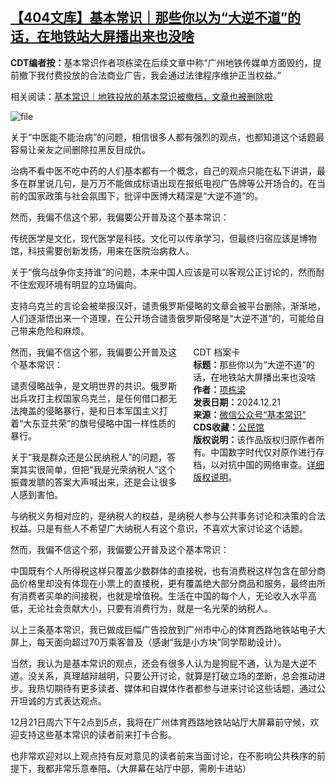<!--1734775520000-->
[【404文库】基本常识｜那些你以为“大逆不道”的话，在地铁站大屏播出来也没啥](https://chinadigitaltimes.net/chinese/714232.html)
------

<p><strong>CDT编者按：</strong>基本常识作者项栋梁在后续文章中称“广州地铁传媒单方面毁约，提前撤下我付费投放的合法商业广告，我会通过法律程序维护正当权益。”</p><p>相关阅读：<a href="https://chinadigitaltimes.net/chinese/714237.html" title="基本常识｜地铁投放的基本常识被撤档，文章也被删除啦">基本常识｜地铁投放的基本常识被撤档，文章也被删除啦</a></p><p><img decoding="async" src="https://chinadigitaltimes.net/chinese/files/2024/12/image-1734775123169.png" alt="file"></p><p>关于“中医能不能治病”的问题，相信很多人都有强烈的观点，也都知道这个话题最容易让亲友之间删除拉黑反目成仇。</p><p>治病不看中医不吃中药的人们基本都有一个概念，自己的观点只能在私下讲讲，最多在群里说几句，是万万不能做成标语出现在报纸电视广告牌等公开场合的。在当前的国家政策与社会氛围下，批评中医博大精深是“大逆不道”的。</p><p>然而，我偏不信这个邪，我偏要公开普及这个基本常识：</p><p>传统医学是文化，现代医学是科技。文化可以传承学习，但最终归宿应该是博物馆，科技需要创新发扬，用来在医院治病救人。</p><p>关于“俄乌战争你支持谁”的问题，本来中国人应该是可以客观公正讨论的，然而耐不住宏观环境有明显的立场偏向。</p><p>支持乌克兰的言论会被举报汉奸，谴责俄罗斯侵略的文章会被平台删除，渐渐地，人们逐渐悟出来一个道理，在公开场合谴责俄罗斯侵略是“大逆不道”的，可能给自己带来危险和麻烦。</p><div style="width:42%;float:right;padding-left:20px;"><div class="su-spoiler su-spoiler-style-fancy su-spoiler-icon-chevron-circle" data-scroll-offset="0" data-anchor-in-url="no"><div class="su-spoiler-title" tabindex="0" role="button"><span class="su-spoiler-icon"></span>CDT 档案卡</div><div class="su-spoiler-content su-u-clearfix su-u-trim"><strong>标题：</strong>那些你以为“大逆不道”的话，在地铁站大屏播出来也没啥<br><strong>作者：</strong><a href="https://chinadigitaltimes.net/space/基本常识" target="_blank">项栋梁</a><br><strong>发表日期：</strong>2024.12.21<br><strong>来源：</strong><a href="https://mp.weixin.qq.com/s/243aBfLhEFMSjQSCyHct8A" target="_blank">微信公众号“基本常识”</a><br><strong>CDS收藏：</strong><a href="https://chinadigitaltimes.net/space/%E5%85%AC%E6%B0%91%E9%A6%86" target="_blank" rel="noopener">公民馆</a><br><strong>版权说明：</strong>该作品版权归原作者所有。中国数字时代仅对原作进行存档，以对抗中国的网络审查。<a href="https://chinadigitaltimes.net/chinese/copyright">详细版权说明</a>。</div></div></div><p>然而，我偏不信这个邪，我偏要公开普及这个基本常识：</p><p>谴责侵略战争，是文明世界的共识。俄罗斯出兵攻打主权国家乌克兰，是任何借口都无法掩盖的侵略暴行，是和日本军国主义打着“大东亚共荣”的旗号侵略中国一样性质的暴行。</p><p>关于“我是群众还是公民纳税人”的问题，答案其实很简单，但把“我是光荣纳税人”这个振聋发聩的答案大声喊出来，还是会让很多人感到害怕。</p><p>与纳税义务相对应的，是纳税人的权益，是纳税人参与公共事务讨论和决策的合法权益。只是有些人不希望广大纳税人有这个意识，不喜欢大家讨论这个话题。</p><p>然而，我偏不信这个邪，我偏要公开普及这个基本常识：</p><p>中国既有个人所得税这样只覆盖少数群体的直接税，也有消费税这样包含在部分商品价格里却没有体现在小票上的直接税，更有覆盖绝大部分商品和服务，最终由所有消费者买单的间接税，也就是增值税。生活在中国的每个人，无论收入水平高低，无论社会贡献大小，只要有消费行为，就是一名光荣的纳税人。</p><p>以上三条基本常识，我已做成巨幅广告投放到广州市中心的体育西路地铁站电子大屏上，每天面向超过70万乘客普及（感谢“我是小方块”同学帮助设计）。</p><p>当然，我认为是基本常识的观点，还会有很多人认为是狗屁不通，认为是大逆不道。没关系，真理越辩越明，只要公开讨论，就算是打破立场的垄断，总会推动进步。我热切期待有更多读者、媒体和自媒体作者都参与进来讨论这些话题，通过公开坦诚的方式表达观点。</p><p>12月21日周六下午2点到5点，我将在广州体育西路地铁站站厅大屏幕前守候，欢迎支持这些基本常识的读者前来打卡合影。</p><p>也非常欢迎对以上观点持有反对意见的读者前来当面讨论，在不影响公共秩序的前提下，我都非常乐意奉陪。（大屏幕在站厅中部，需刷卡进站）</p><div class="addtoany_share_save_container addtoany_content addtoany_content_bottom"><div class="a2a_kit a2a_kit_size_32 addtoany_list" data-a2a-url="https://chinadigitaltimes.net/chinese/714232.html" data-a2a-title="【404文库】基本常识｜那些你以为“大逆不道”的话，在地铁站大屏播出来也没啥"><a class="a2a_button_facebook" href="https://www.addtoany.com/add_to/facebook?linkurl=https%3A%2F%2Fchinadigitaltimes.net%2Fchinese%2F714232.html&amp;linkname=%E3%80%90404%E6%96%87%E5%BA%93%E3%80%91%E5%9F%BA%E6%9C%AC%E5%B8%B8%E8%AF%86%EF%BD%9C%E9%82%A3%E4%BA%9B%E4%BD%A0%E4%BB%A5%E4%B8%BA%E2%80%9C%E5%A4%A7%E9%80%86%E4%B8%8D%E9%81%93%E2%80%9D%E7%9A%84%E8%AF%9D%EF%BC%8C%E5%9C%A8%E5%9C%B0%E9%93%81%E7%AB%99%E5%A4%A7%E5%B1%8F%E6%92%AD%E5%87%BA%E6%9D%A5%E4%B9%9F%E6%B2%A1%E5%95%A5" title="Facebook" rel="nofollow noopener" target="_blank"></a><a class="a2a_button_twitter" href="https://www.addtoany.com/add_to/twitter?linkurl=https%3A%2F%2Fchinadigitaltimes.net%2Fchinese%2F714232.html&amp;linkname=%E3%80%90404%E6%96%87%E5%BA%93%E3%80%91%E5%9F%BA%E6%9C%AC%E5%B8%B8%E8%AF%86%EF%BD%9C%E9%82%A3%E4%BA%9B%E4%BD%A0%E4%BB%A5%E4%B8%BA%E2%80%9C%E5%A4%A7%E9%80%86%E4%B8%8D%E9%81%93%E2%80%9D%E7%9A%84%E8%AF%9D%EF%BC%8C%E5%9C%A8%E5%9C%B0%E9%93%81%E7%AB%99%E5%A4%A7%E5%B1%8F%E6%92%AD%E5%87%BA%E6%9D%A5%E4%B9%9F%E6%B2%A1%E5%95%A5" title="Twitter" rel="nofollow noopener" target="_blank"></a><a class="a2a_button_telegram" href="https://www.addtoany.com/add_to/telegram?linkurl=https%3A%2F%2Fchinadigitaltimes.net%2Fchinese%2F714232.html&amp;linkname=%E3%80%90404%E6%96%87%E5%BA%93%E3%80%91%E5%9F%BA%E6%9C%AC%E5%B8%B8%E8%AF%86%EF%BD%9C%E9%82%A3%E4%BA%9B%E4%BD%A0%E4%BB%A5%E4%B8%BA%E2%80%9C%E5%A4%A7%E9%80%86%E4%B8%8D%E9%81%93%E2%80%9D%E7%9A%84%E8%AF%9D%EF%BC%8C%E5%9C%A8%E5%9C%B0%E9%93%81%E7%AB%99%E5%A4%A7%E5%B1%8F%E6%92%AD%E5%87%BA%E6%9D%A5%E4%B9%9F%E6%B2%A1%E5%95%A5" title="Telegram" rel="nofollow noopener" target="_blank"></a><a class="a2a_button_reddit" href="https://www.addtoany.com/add_to/reddit?linkurl=https%3A%2F%2Fchinadigitaltimes.net%2Fchinese%2F714232.html&amp;linkname=%E3%80%90404%E6%96%87%E5%BA%93%E3%80%91%E5%9F%BA%E6%9C%AC%E5%B8%B8%E8%AF%86%EF%BD%9C%E9%82%A3%E4%BA%9B%E4%BD%A0%E4%BB%A5%E4%B8%BA%E2%80%9C%E5%A4%A7%E9%80%86%E4%B8%8D%E9%81%93%E2%80%9D%E7%9A%84%E8%AF%9D%EF%BC%8C%E5%9C%A8%E5%9C%B0%E9%93%81%E7%AB%99%E5%A4%A7%E5%B1%8F%E6%92%AD%E5%87%BA%E6%9D%A5%E4%B9%9F%E6%B2%A1%E5%95%A5" title="Reddit" rel="nofollow noopener" target="_blank"></a><a class="a2a_button_whatsapp" href="https://www.addtoany.com/add_to/whatsapp?linkurl=https%3A%2F%2Fchinadigitaltimes.net%2Fchinese%2F714232.html&amp;linkname=%E3%80%90404%E6%96%87%E5%BA%93%E3%80%91%E5%9F%BA%E6%9C%AC%E5%B8%B8%E8%AF%86%EF%BD%9C%E9%82%A3%E4%BA%9B%E4%BD%A0%E4%BB%A5%E4%B8%BA%E2%80%9C%E5%A4%A7%E9%80%86%E4%B8%8D%E9%81%93%E2%80%9D%E7%9A%84%E8%AF%9D%EF%BC%8C%E5%9C%A8%E5%9C%B0%E9%93%81%E7%AB%99%E5%A4%A7%E5%B1%8F%E6%92%AD%E5%87%BA%E6%9D%A5%E4%B9%9F%E6%B2%A1%E5%95%A5" title="WhatsApp" rel="nofollow noopener" target="_blank"></a><a class="a2a_button_email" href="https://www.addtoany.com/add_to/email?linkurl=https%3A%2F%2Fchinadigitaltimes.net%2Fchinese%2F714232.html&amp;linkname=%E3%80%90404%E6%96%87%E5%BA%93%E3%80%91%E5%9F%BA%E6%9C%AC%E5%B8%B8%E8%AF%86%EF%BD%9C%E9%82%A3%E4%BA%9B%E4%BD%A0%E4%BB%A5%E4%B8%BA%E2%80%9C%E5%A4%A7%E9%80%86%E4%B8%8D%E9%81%93%E2%80%9D%E7%9A%84%E8%AF%9D%EF%BC%8C%E5%9C%A8%E5%9C%B0%E9%93%81%E7%AB%99%E5%A4%A7%E5%B1%8F%E6%92%AD%E5%87%BA%E6%9D%A5%E4%B9%9F%E6%B2%A1%E5%95%A5" title="Email" rel="nofollow noopener" target="_blank"></a><a class="a2a_button_copy_link" href="https://www.addtoany.com/add_to/copy_link?linkurl=https%3A%2F%2Fchinadigitaltimes.net%2Fchinese%2F714232.html&amp;linkname=%E3%80%90404%E6%96%87%E5%BA%93%E3%80%91%E5%9F%BA%E6%9C%AC%E5%B8%B8%E8%AF%86%EF%BD%9C%E9%82%A3%E4%BA%9B%E4%BD%A0%E4%BB%A5%E4%B8%BA%E2%80%9C%E5%A4%A7%E9%80%86%E4%B8%8D%E9%81%93%E2%80%9D%E7%9A%84%E8%AF%9D%EF%BC%8C%E5%9C%A8%E5%9C%B0%E9%93%81%E7%AB%99%E5%A4%A7%E5%B1%8F%E6%92%AD%E5%87%BA%E6%9D%A5%E4%B9%9F%E6%B2%A1%E5%95%A5" title="Copy Link" rel="nofollow noopener" target="_blank"></a><a class="a2a_dd addtoany_share_save addtoany_share" href="https://www.addtoany.com/share"></a></div></div>
